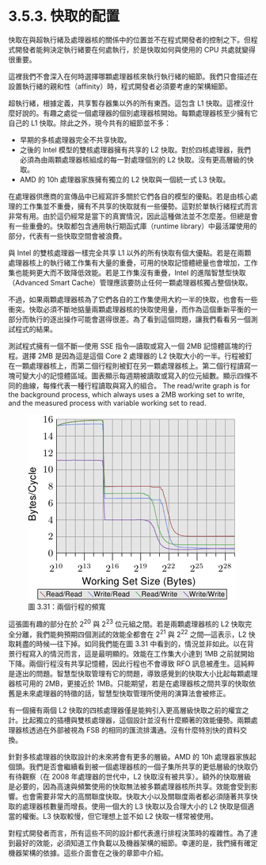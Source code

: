 # 3.5.3. 快取的配置

快取在與超執行緒及處理器核的關係中的位置並不在程式開發者的控制之下。但程式開發者能夠決定執行緒要在何處執行，於是快取如何與使用的 CPU 共處就變得很重要。

這裡我們不會深入在何時選擇哪顆處理器核來執行執行緒的細節。我們只會描述在設置執行緒的親和性（affinity）時，程式開發者必須要考慮的架構細節。

超執行緒，根據定義，共享暫存器集以外的所有東西。這包含 L1 快取。這裡沒什麼好說的。有趣之處從一個處理器的個別處理器核開始。每顆處理器核至少擁有它自己的 L1 快取。除此之外，現今共有的細節並不多：

* 早期的多核處理器完全不共享快取。
* 之後的 Intel 模型的雙核處理器擁有共享的 L2 快取。對於四核處理器，我們必須為由兩顆處理器核組成的每一對處理個別的 L2 快取。沒有更高層級的快取。
* AMD 的 10h 處理器家族擁有獨立的 L2 快取與一個統一式 L3 快取。

在處理器供應商的宣傳品中已經寫許多關於它們各自的模型的優點。若是由核心處理的工作集並不重疊，擁有不共享的快取就有一些優勢。這對於單執行緒程式而言非常有用。由於這仍經常是當下的真實情況，因此這種做法並不怎麼差。但總是會有一些重疊的。快取都包含通用執行期函式庫（runtime library）中最活躍使用的部分，代表有一些快取空間會被浪費。

與 Intel 的雙核處理器一樣完全共享 L1 以外的所有快取有個大優點。若是在兩顆處理器核上的執行緒工作集有大量的重疊，可用的快取記憶體總量也會增加，工作集也能夠更大而不致降低效能。若是工作集沒有重疊，Intel 的進階智慧型快取（Advanced Smart Cache）管理應該要防止任何一顆處理器核獨占整個快取。

不過，如果兩顆處理器核為了它們各自的工作集使用大約一半的快取，也會有一些衝突。快取必須不斷地掂量兩顆處理器核的快取使用量，而作為這個重新平衡的一部分而執行的逐出操作可能會選得很差。為了看到這個問題，讓我們看看另一個測試程式的結果。

測試程式擁有一個不斷––使用 SSE 指令––讀取或寫入一個 2MB 記憶體區塊的行程。選擇 2MB 是因為這是這個 Core 2 處理器的 L2 快取大小的一半。行程被釘在一顆處理器核上，而第二個行程則被釘在另一顆處理器核上。第二個行程讀寫一塊可變大小的記憶體區域。圖表顯示每週期被讀取或寫入的位元組數。顯示四條不同的曲線，每條代表一種行程讀取與寫入的組合。
The read/write graph is for the background process, which always uses a 2MB working set to write, and the measured process with variable working set to read.

<figure>
  <img src="../../assets/figure-3.31.png" alt="圖 3.31：兩個行程的頻寬">
  <figcaption>圖 3.31：兩個行程的頻寬</figcaption>
</figure>

這張圖有趣的部分在於 2<sup>20</sup> 與 2<sup>23</sup> 位元組之間。若是兩顆處理器核的 L2 快取完全分離，我們能夠預期四個測試的效能全都會在 2<sup>21</sup> 與 2<sup>22</sup> 之間––這表示，L2 快取耗盡的時候––往下掉。如同我們能在圖 3.31 中看到的，情況並非如此。以在背景行程寫入的情況而言，這是最明顯的。效能在工作集大小達到 1MB 之前就開始下降。兩個行程沒有共享記憶體，因此行程也不會導致 RFO 訊息被產生。這純粹是逐出的問題。智慧型快取管理有它的問題，導致感覺到的快取大小比起每顆處理器核可用的 2MB，更接近於 1MB。只能期望，若是在處理器核之間共享的快取依舊是未來處理器的特徵的話，智慧型快取管理所使用的演算法會被修正。

有一個擁有兩個 L2 快取的四核處理器僅是能夠引入更高層級快取之前的權宜之計。比起獨立的插槽與雙核處理器，這個設計並沒有什麼顯著的效能優勢。兩顆處理器核透過在外部被視為 FSB 的相同的匯流排溝通。沒有什麼特別快的資料交換。

針對多核處理器的快取設計的未來將會有更多的層級。AMD 的 10h 處理器家族起個頭。我們是否會繼續看到被一個處理器核的一個子集所共享的更低層級的快取仍有待觀察（在 2008 年處理器的世代中，L2 快取沒有被共享）。額外的快取層級是必要的，因為高速與頻繁使用的快取無法被多顆處理器核所共享。效能會受到影響。也會需要非常大的高關聯度快取。快取大小以及關聯度兩者都必須隨著共享快取的處理器核數量而增長。使用一個大的 L3 快取以及合理大小的 L2 快取是個適當的權衡。L3 快取較慢，但它理想上並不如 L2 快取一樣常被使用。

對程式開發者而言，所有這些不同的設計都代表進行排程決策時的複雜性。為了達到最好的效能，必須知道工作負載以及機器架構的細節。幸運的是，我們擁有確定機器架構的依據。這些介面會在之後的章節中介紹。

